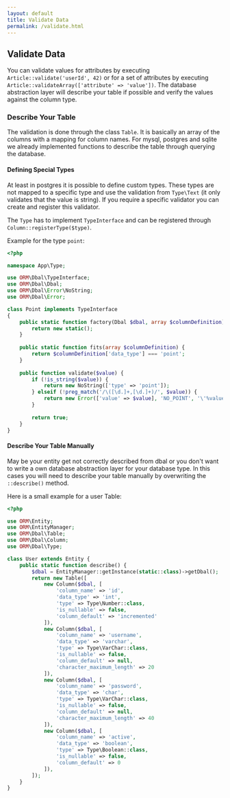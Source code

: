 ```yaml
---
layout: default
title: Validate Data
permalink: /validate.html
---
```

## Validate Data

You can validate values for attributes by executing `Article::validate('userId', 42)` or for a set of attributes by
executing `Article::validateArray(['attribute' => 'value'])`. The database abstraction layer will describe your table
if possible and verify the values against the column type.

### Describe Your Table

The validation is done through the class `Table`. It is basically an array of the columns with a mapping for column
names. For mysql, postgres and sqlite we already implemented functions to describe the table through querying the
database.

#### Defining Special Types

At least in postgres it is possible to define custom types. These types are not mapped to a specific type and use the
validation from `Type\Text` (it only validates that the value is string). If you require a specific validator you
can create and register this validator.

The `Type` has to implement `TypeInterface` and can be registered through `Column::registerType($type)`.

Example for the type `point`:

```php
<?php

namespace App\Type;

use ORM\Dbal\TypeInterface;
use ORM\Dbal\Dbal;
use ORM\Dbal\Error\NoString;
use ORM\Dbal\Error;

class Point implements TypeInterface
{
    public static function factory(Dbal $dbal, array $columnDefinition) {
        return new static();
    }
    
    public static function fits(array $columnDefinition) {
        return $columnDefinition['data_type'] === 'point';
    }
    
    public function validate($value) {
        if (!is_string($value)) {
            return new NoString(['type' => 'point']);
        } elseif (!preg_match('/\([\d.]+,[\d.]+)/', $value)) {
            return new Error(['value' => $value], 'NO_POINT', '\'%value%\' is not a valid point');
        }
        
        return true;
    }
}
```

#### Describe Your Table Manually

May be your entity get not correctly described from dbal or you don't want to write a own database abstraction layer
for your database type. In this cases you will need to describe your table manually by overwriting the `::describe()`
method.

Here is a small example for a user Table:

```php
<?php

use ORM\Entity;
use ORM\EntityManager;
use ORM\Dbal\Table;
use ORM\Dbal\Column;
use ORM\Dbal\Type;

class User extends Entity {
    public static function describe() {
        $dbal = EntityManager::getInstance(static::class)->getDbal();
        return new Table([
            new Column($dbal, [
                'column_name' => 'id',
                'data_type' => 'int',
                'type' => Type\Number::class,
                'is_nullable' => false,
                'column_default' => 'incremented'
            ]),
            new Column($dbal, [
                'column_name' => 'username',
                'data_type' => 'varchar',
                'type' => Type\VarChar::class,
                'is_nullable' => false,
                'column_default' => null,
                'character_maximum_length' => 20
            ]),
            new Column($dbal, [
                'column_name' => 'password',
                'data_type' => 'char',
                'type' => Type\VarChar::class,
                'is_nullable' => false,
                'column_default' => null,
                'character_maximum_length' => 40
            ]),
            new Column($dbal, [
                'column_name' => 'active',
                'data_type' => 'boolean',
                'type' => Type\Boolean::class,
                'is_nullable' => false,
                'column_default' => 0
            ]),
        ]);
    }
}
```
